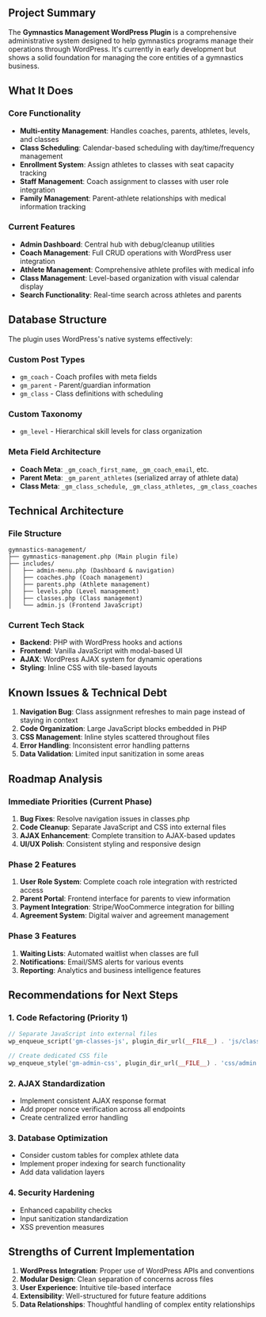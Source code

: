 ## Project Summary

The **Gymnastics Management WordPress Plugin** is a comprehensive administrative system designed to help gymnastics programs manage their operations through WordPress. It's currently in early development but shows a solid foundation for managing the core entities of a gymnastics business.

## What It Does

### Core Functionality
- **Multi-entity Management**: Handles coaches, parents, athletes, levels, and classes
- **Class Scheduling**: Calendar-based scheduling with day/time/frequency management
- **Enrollment System**: Assign athletes to classes with seat capacity tracking
- **Staff Management**: Coach assignment to classes with user role integration
- **Family Management**: Parent-athlete relationships with medical information tracking

### Current Features
- **Admin Dashboard**: Central hub with debug/cleanup utilities
- **Coach Management**: Full CRUD operations with WordPress user integration
- **Athlete Management**: Comprehensive athlete profiles with medical info
- **Class Management**: Level-based organization with visual calendar display
- **Search Functionality**: Real-time search across athletes and parents

## Database Structure

The plugin uses WordPress's native systems effectively:

### Custom Post Types
- `gm_coach` - Coach profiles with meta fields
- `gm_parent` - Parent/guardian information
- `gm_class` - Class definitions with scheduling

### Custom Taxonomy
- `gm_level` - Hierarchical skill levels for class organization

### Meta Field Architecture
- **Coach Meta**: `_gm_coach_first_name`, `_gm_coach_email`, etc.
- **Parent Meta**: `_gm_parent_athletes` (serialized array of athlete data)
- **Class Meta**: `_gm_class_schedule`, `_gm_class_athletes`, `_gm_class_coaches`

## Technical Architecture

### File Structure
```
gymnastics-management/
├── gymnastics-management.php (Main plugin file)
├── includes/
│   ├── admin-menu.php (Dashboard & navigation)
│   ├── coaches.php (Coach management)
│   ├── parents.php (Athlete management)
│   ├── levels.php (Level management)
│   ├── classes.php (Class management)
│   └── admin.js (Frontend JavaScript)
```

### Current Tech Stack
- **Backend**: PHP with WordPress hooks and actions
- **Frontend**: Vanilla JavaScript with modal-based UI
- **AJAX**: WordPress AJAX system for dynamic operations
- **Styling**: Inline CSS with tile-based layouts

## Known Issues & Technical Debt

1. **Navigation Bug**: Class assignment refreshes to main page instead of staying in context
2. **Code Organization**: Large JavaScript blocks embedded in PHP
3. **CSS Management**: Inline styles scattered throughout files
4. **Error Handling**: Inconsistent error handling patterns
5. **Data Validation**: Limited input sanitization in some areas

## Roadmap Analysis

### Immediate Priorities (Current Phase)
1. **Bug Fixes**: Resolve navigation issues in classes.php
2. **Code Cleanup**: Separate JavaScript and CSS into external files
3. **AJAX Enhancement**: Complete transition to AJAX-based updates
4. **UI/UX Polish**: Consistent styling and responsive design

### Phase 2 Features
1. **User Role System**: Complete coach role integration with restricted access
2. **Parent Portal**: Frontend interface for parents to view information
3. **Payment Integration**: Stripe/WooCommerce integration for billing
4. **Agreement System**: Digital waiver and agreement management

### Phase 3 Features
1. **Waiting Lists**: Automated waitlist when classes are full
2. **Notifications**: Email/SMS alerts for various events
3. **Reporting**: Analytics and business intelligence features

## Recommendations for Next Steps

### 1. Code Refactoring (Priority 1)
```php
// Separate JavaScript into external files
wp_enqueue_script('gm-classes-js', plugin_dir_url(__FILE__) . 'js/classes.js');

// Create dedicated CSS file
wp_enqueue_style('gm-admin-css', plugin_dir_url(__FILE__) . 'css/admin.css');
```

### 2. AJAX Standardization
- Implement consistent AJAX response format
- Add proper nonce verification across all endpoints
- Create centralized error handling

### 3. Database Optimization
- Consider custom tables for complex athlete data
- Implement proper indexing for search functionality
- Add data validation layers

### 4. Security Hardening
- Enhanced capability checks
- Input sanitization standardization
- XSS prevention measures

## Strengths of Current Implementation

1. **WordPress Integration**: Proper use of WordPress APIs and conventions
2. **Modular Design**: Clean separation of concerns across files
3. **User Experience**: Intuitive tile-based interface
4. **Extensibility**: Well-structured for future feature additions
5. **Data Relationships**: Thoughtful handling of complex entity relationships

